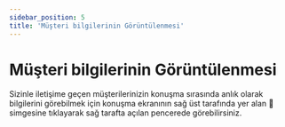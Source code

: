 ```yaml
---
sidebar_position: 5
title: 'Müşteri bilgilerinin Görüntülenmesi'
---
```


# Müşteri bilgilerinin Görüntülenmesi

Sizinle iletişime geçen müşterilerinizin konuşma sırasında anlık olarak bilgilerini görebilmek için konuşma ekranının sağ üst tarafında yer alan  simgesine tıklayarak sağ tarafta açılan pencerede görebilirsiniz.